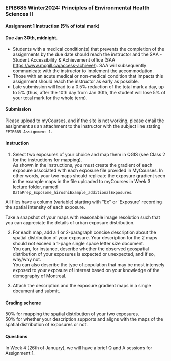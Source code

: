 ### EPIB685 Winter2024: Principles of Environmental Health Sciences II

#### Assignment 1 Instruction (5% of total mark)

#### Due Jan 30th, midnight. 
- Students with a medical condition(s) that prevents the completion of the assignments by the due date should reach the instructor and the SAA - Student Accessibility & Achievement office (SAA https://www.mcgill.ca/access-achieve/). SAA will subsequently communicate with the instructor to implement the accommodation.      
- Those with an acute medical or non-medical condition that impacts this assignment should reach the instructor as early as possible.      
- Late submission will lead to a 0.5% reduction of the total mark a day, up to 5% (thus, after the 10th day from Jan 30th, the student will lose 5% of your total mark for the whole term).      

#### Submission 
Please upload to myCourses, and if the site is not working, please email the assignment as an attachment to the instructor with the subject line stating `EPIB685 Assignment 1`.   

#### Instruction 
1. Select two exposures of your choice and map them in QGIS (see Class 2 for the instructions for mapping).    
As shown in the instructions, you must create the gradient of each exposure associated with each exposure file provided in MyCourses. In other words, your two maps should replicate the exposure gradient seen in the example maps in the file uploaded to myCourses in Week 3 lecture folder, named `DataPrep_Exposome_hiroshiExample_additionalExposures`. 

All files have a column (variable) starting with "Ex" or 'Exposure' recording the spatial intensity of each exposure. 

Take a snapshot of your maps with reasonable image resolution such that you can appreciate the details of urban exposure distribution.    

2. For each map, add a 1 or 2-paragraph concise description about the spatial distribution of your exposure. Your description for the 2 maps should not exceed a 1-page single space letter size document.     
  You can, for instance, describe whether the observed geospatial distribution of your exposures is expected or unexpected, and if so, why/why not.    
  You can also describe the type of population that may be most intensely exposed to your exposure of interest based on your knowledge of the demography of Montreal.    

3. Attach the description and the exposure gradient maps in a single document and submit.      

#### Grading scheme    
50% for mapping the spatial distribution of your two exposures.     
50% for whether your description supports and aligns with the maps of the spatial distribution of exposures or not.    

#### Questions
In Week 4 (26th of January), we will have a brief Q and A sessions for Assignment 1.     


    
 
    









